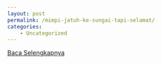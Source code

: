 ```yaml
---
layout: post
permalink: /mimpi-jatuh-ke-sungai-tapi-selamat/
categories:
    - Uncategorized
---
```


[Baca Selengkapnya](/04)